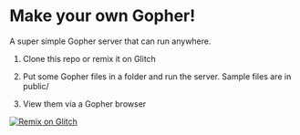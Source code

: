 # Make your own Gopher!
A super simple Gopher server that can run anywhere.

1. Clone this repo or remix it on Glitch

2. Put some Gopher files in a folder and run the server. Sample files are in public/

3. View them via a Gopher browser

[![Remix on Glitch](https://cdn.glitch.com/2703baf2-b643-4da7-ab91-7ee2a2d00b5b%2Fremix-button.svg)](https://glitch.com/edit/#!/import/github/benbrown/gopherit)
